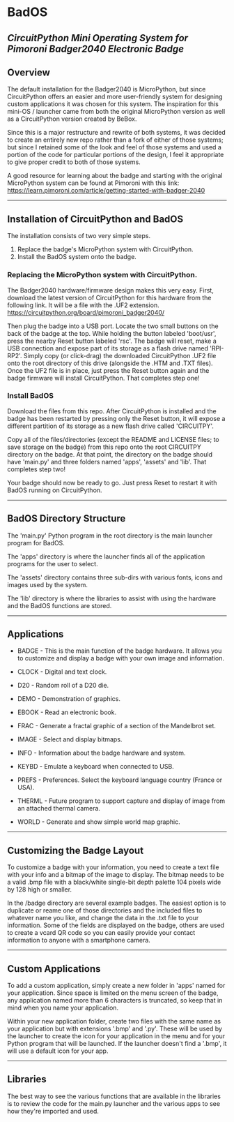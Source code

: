 # BadOS
## *CircuitPython Mini Operating System for Pimoroni Badger2040 Electronic Badge*

## Overview

The default installation for the Badger2040 is MicroPython, but since CircuitPython offers an easier and more user-friendly system for designing custom applications it was chosen for this system. The inspiration for this mini-OS / launcher came from both the original MicroPython version as well as a CircuitPython version created by BeBox. 

Since this is a major restructure and rewrite of both systems, it was decided to create an entirely new repo rather than a fork of either of those systems; but since I retained some of the look and feel of those systems and used a portion of the code for particular portions of the design, I feel it appropriate to give proper credit to both of those systems.

A good resource for learning about the badge and starting with the original MicroPython system can be found at Pimoroni with this link:
https://learn.pimoroni.com/article/getting-started-with-badger-2040


- - - -


## Installation of CircuitPython and BadOS

The installation consists of two very simple steps.
  1. Replace the badge's MicroPython system with CircuitPython.
  2. Install the BadOS system onto the badge.

### Replacing the MicroPython system with CircuitPython.

The Badger2040 hardware/firmware design makes this very easy. First, download the latest version of CircuitPython for this hardware from the following link. It will be a file with the .UF2 extension.
https://circuitpython.org/board/pimoroni_badger2040/

Then plug the badge into a USB port. Locate the two small buttons on the back of the badge at the top. While holding the button labeled 'boot/usr', press the nearby Reset button labeled 'rsc'. The badge will reset, make a USB connection and expose part of its storage as a flash drive named 'RPI-RP2'. Simply copy (or click-drag) the downloaded CircuitPython .UF2 file onto the root directory of this drive (alongside the .HTM and .TXT files). Once the UF2 file is in place, just press the Reset button again and the badge firmware will install CircuitPython. That completes step one!

### Install BadOS

Download the files from this repo.
After CircuitPython is installed and the badge has been restarted by pressing only the Reset button, it will expose a different partition of its storage as a new flash drive called 'CIRCUITPY'.

Copy all of the files/directories (except the README and LICENSE files; to save storage on the badge) from this repo onto the root CIRCUITPY directory on the badge. At that point, the directory on the badge should have 'main.py' and three folders named 'apps', 'assets' and 'lib'.  That completes step two! 

Your badge should now be ready to go. Just press Reset to restart it with BadOS running on CircuitPython.


- - - -


## BadOS Directory Structure

The 'main.py' Python program in the root directory is the main launcher program for BadOS. 

The 'apps' directory is where the launcher finds all of the application programs for the user to select. 

The 'assets' directory contains three sub-dirs with various fonts, icons and images used by the system.

The 'lib' directory is where the libraries to assist with using the hardware and the BadOS functions are stored.


- - - -


## Applications

* BADGE - This is the main function of the badge hardware. It allows you to customize and display a badge with your own image and information.

* CLOCK - Digital and text clock.

* D20 - Random roll of a D20 die.

* DEMO -  Demonstration of graphics.

* EBOOK - Read an electronic book.

* FRAC -  Generate a fractal graphic of a section of the Mandelbrot set.

* IMAGE - Select and display bitmaps.

* INFO -  Information about the badge hardware and system.

* KEYBD - Emulate a keyboard when connected to USB.

* PREFS - Preferences. Select the keyboard language country (France or USA).

* THERML - Future program to support capture and display of image from an attached thermal camera. 

* WORLD - Generate and show simple world map graphic.


- - - -

## Customizing the Badge Layout

To customize a badge with your information, you need to create a text file with your info and a bitmap of the image to display.  The bitmap needs to be a valid .bmp file with a black/white single-bit depth palette 104 pixels wide by 128 high or smaller.

In the /badge directory are several example badges. The easiest option is to duplicate or reame one of those directories and the included files to whatever name you like, and change the data in the .txt file to your information. Some of the fields are displayed on the badge, others are used to create a vcard QR code so you can easily provide your contact information to anyone with a smartphone camera.


- - - -

## Custom Applications

To add a custom application, simply create a new folder in 'apps' named for your application. Since space is limited on the menu screen of the badge, any application named more than 6 characters is truncated, so keep that in mind when you name your application. 

Within your new application folder, create two files with the same name as your application but with extensions '.bmp' and '.py'. These will be used by the launcher to create the icon for your application in the menu and for your Python program that will be launched. If the launcher doesn't find a '.bmp', it will use a default icon for your app.


- - - -


## Libraries

The best way to see the various functions that are available in the libraries is to review the code for the main.py launcher and the various apps to see how they're imported and used. 



